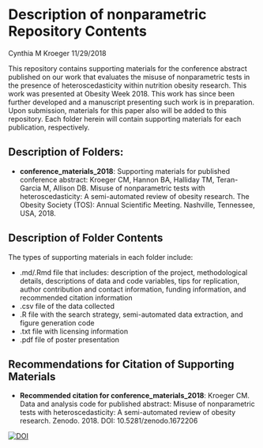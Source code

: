 Description of nonparametric Repository Contents
================
Cynthia M Kroeger
11/29/2018

This repository contains supporting materials for the conference abstract published on our work that evaluates the misuse of nonparametric tests in the presence of heteroscedasticity within nutrition obesity research. This work was presented at Obesity Week 2018. This work has since been further developed and a manuscript presenting such work is in preparation. Upon submission, materials for this paper also will be added to this repository. Each folder herein will contain supporting materials for each publication, respectively.

Description of Folders:
-----------------------

-   **conference\_materials\_2018**: Supporting materials for published conference abstract: Kroeger CM, Hannon BA, Halliday TM, Teran-Garcia M, Allison DB. Misuse of nonparametric tests with heteroscedasticity: A semi-automated review of obesity research. The Obesity Society (TOS): Annual Scientific Meeting. Nashville, Tennessee, USA, 2018.

Description of Folder Contents
------------------------------

The types of supporting materials in each folder include:

-   .md/.Rmd file that includes: description of the project, methodological details, descriptions of data and code variables, tips for replication, author contribution and contact information, funding information, and recommended citation information
-   .csv file of the data collected
-   .R file with the search strategy, semi-automated data extraction, and figure generation code
-   .txt file with licensing information
-   .pdf file of poster presentation 

Recommendations for Citation of Supporting Materials
----------------------------------------------------

-   **Recommended citation for conference\_materials\_2018**: Kroeger CM. Data and analysis code for published abstract: Misuse of nonparametric tests with heteroscedasticity: A semi-automated review of obesity research. Zenodo. 2018. DOI: 10.5281/zenodo.1672206 

[![DOI](https://zenodo.org/badge/156651162.svg)](https://zenodo.org/badge/latestdoi/156651162)
